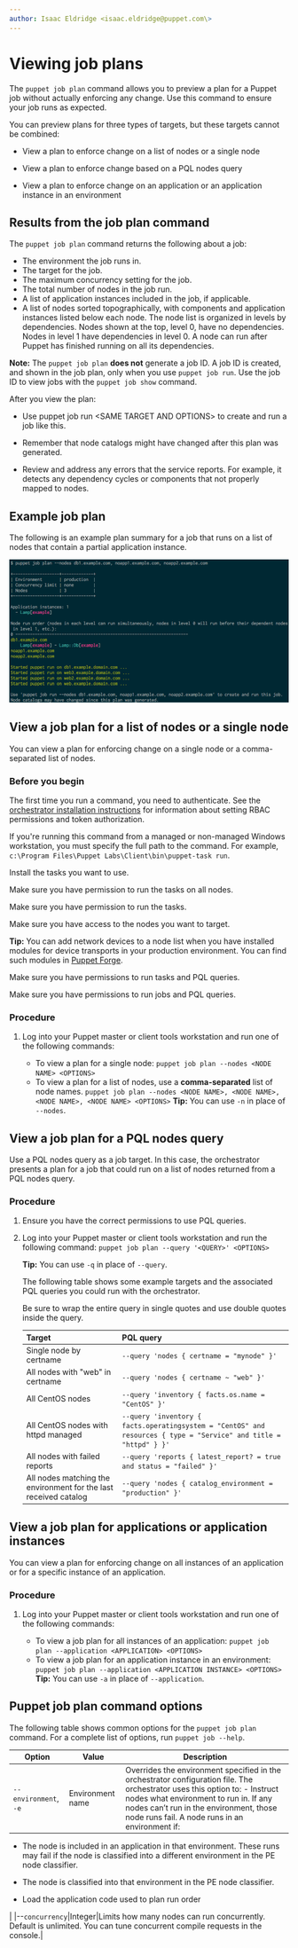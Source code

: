 ```yaml
---
author: Isaac Eldridge <isaac.eldridge@puppet.com\>
---
```


# Viewing job plans

The `puppet job plan` command allows you to preview a plan for a Puppet job without actually enforcing any change. Use this command to ensure your job runs as expected.

You can preview plans for three types of targets, but these targets cannot be combined:

-   View a plan to enforce change on a list of nodes or a single node

-   View a plan to enforce change based on a PQL nodes query

-   View a plan to enforce change on an application or an application instance in an environment


## Results from the job plan command

The `puppet job plan` command returns the following about a job:

-   The environment the job runs in.
-   The target for the job.
-   The maximum concurrency setting for the job.
-   The total number of nodes in the job run.
-   A list of application instances included in the job, if applicable.
-   A list of nodes sorted topographically, with components and application instances listed below each node. The node list is organized in levels by dependencies. Nodes shown at the top, level 0, have no dependencies. Nodes in level 1 have dependencies in level 0. A node can run after Puppet has finished running on all its dependencies.

**Note:** The `puppet job plan` **does not** generate a job ID. A job ID is created, and shown in the job plan, only when you use `puppet job run`. Use the job ID to view jobs with the `puppet job show` command.

After you view the plan:

-   Use puppet job run <SAME TARGET AND OPTIONS\> to create and run a job like this.
-   Remember that node catalogs might have changed after this plan was generated.

-   Review and address any errors that the service reports. For example, it detects any dependency cycles or components that not properly mapped to nodes.


## Example job plan

The following is an example plan summary for a job that runs on a list of nodes that contain a partial application instance.

![Screen shot of puppet job plan run on the command line.](orchestrator_job_plan.png)

## View a job plan for a list of nodes or a single node

You can view a plan for enforcing change on a single node or a comma-separated list of nodes.

### Before you begin

The first time you run a command, you need to authenticate. See the [orchestrator installation instructions](configuring_puppet_orchestrator.md#) for information about setting RBAC permissions and token authorization.

If you're running this command from a managed or non-managed Windows workstation, you must specify the full path to the command. For example, `c:\Program Files\Puppet Labs\Client\bin\puppet-task run`.

Install the tasks you want to use.

Make sure you have permission to run the tasks on all nodes.

Make sure you have permission to run the tasks.

Make sure you have access to the nodes you want to target.

**Tip:** You can add network devices to a node list when you have installed modules for device transports in your production environment. You can find such modules in [Puppet Forge](https://forge.puppet.com/).

Make sure you have permissions to run tasks and PQL queries.

Make sure you have permissions to run jobs and PQL queries.

### Procedure

1.  Log into your Puppet master or client tools workstation and run one of the following commands:

    -   To view a plan for a single node: `puppet job plan --nodes <NODE NAME> <OPTIONS>`
    -   To view a plan for a list of nodes, use a **comma-separated** list of node names. `puppet job plan --nodes <NODE NAME>, <NODE NAME>, <NODE NAME>, <NODE NAME> <OPTIONS>`
    **Tip:** You can use `-n` in place of `--nodes`.


## View a job plan for a PQL nodes query

Use a PQL nodes query as a job target. In this case, the orchestrator presents a plan for a job that could run on a list of nodes returned from a PQL nodes query.

### Procedure

1.  Ensure you have the correct permissions to use PQL queries.

2.  Log into your Puppet master or client tools workstation and run the following command: `puppet job plan --query '<QUERY>' <OPTIONS>`

    **Tip:** You can use `-q` in place of `--query`.

    The following table shows some example targets and the associated PQL queries you could run with the orchestrator.

    Be sure to wrap the entire query in single quotes and use double quotes inside the query.

    |Target|PQL query|
    |------|---------|
    |Single node by certname|`--query 'nodes { certname = "mynode" }'`|
    |All nodes with "web" in certname|`--query 'nodes { certname ~ "web" }'`|
    |All CentOS nodes|`--query 'inventory { facts.os.name = "CentOS" }'`|
    |All CentOS nodes with httpd managed|`--query 'inventory { facts.operatingsystem = "CentOS" and resources { type = "Service" and title = "httpd" } }'`|
    |All nodes with failed reports|`--query 'reports { latest_report? = true and status = "failed" }'`|
    |All nodes matching the environment for the last received catalog|`--query 'nodes { catalog_environment = "production" }'`|


## View a job plan for applications or application instances

You can view a plan for enforcing change on all instances of an application or for a specific instance of an application.

### Procedure

1.  Log into your Puppet master or client tools workstation and run one of the following commands:

    -   To view a job plan for all instances of an application: `puppet job plan --application <APPLICATION> <OPTIONS>`
    -   To view a job plan for an application instance in an environment: `puppet job plan --application <APPLICATION INSTANCE> <OPTIONS>`
    **Tip:** You can use `-a` in place of `--application`.


## Puppet job plan command options

The following table shows common options for the `puppet job plan` command. For a complete list of options, run `puppet job --help`.

|Option|Value|Description|
|------|-----|-----------|
|`--environment`, `-e`|Environment name|Overrides the environment specified in the orchestrator configuration file. The orchestrator uses this option to: -   Instruct nodes what environment to run in. If any nodes can’t run in the environment, those node runs fail. A node runs in an environment if:

-   The node is included in an application in that environment. These runs may fail if the node is classified into a different environment in the PE node classifier.

-   The node is classified into that environment in the PE node classifier.

-   Load the application code used to plan run order


|
|--`concurrency`|Integer|Limits how many nodes can run concurrently. Default is unlimited. You can tune concurrent compile requests in the console.|

